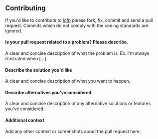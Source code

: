 ## Contributing

If you'd like to contribute to [lofp](https://github.com/YuriyLisovskiy/lofp) please fork, fix, commit and
send a pull request. Commits which do not comply with the coding standards are ignored.

#### Is your pull request related to a problem? Please describe.
A clear and concise description of what the problem is. Ex. I'm always frustrated when [...]

#### Describe the solution you'd like
A clear and concise description of what you want to happen.

#### Describe alternatives you've considered
A clear and concise description of any alternative solutions or features you've considered.

#### Additional context
Add any other context or screenshots about the pull request here.
